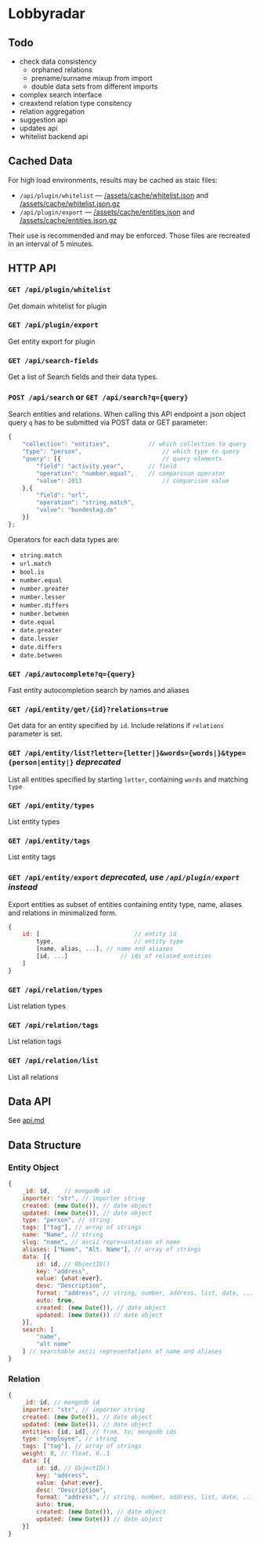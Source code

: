 # Lobbyradar

## Todo

* check data consistency
	* orphaned relations
	* prename/surname mixup from import
	* double data sets from different imports
* complex search interface
* creaxtend relation type consitency
* relation aggregation
* suggestion api
* updates api
* whitelist backend api

## Cached Data

For high load environments, results may be cached as staic files:

* `/api/plugin/whitelist` — [/assets/cache/whitelist.json](/assets/cache/whitelist.json) and [/assets/cache/whitelist.json.gz](/assets/cache/whitelist.json.gz)
* `/api/plugin/export` — [/assets/cache/entities.json](/assets/cache/entities.json) and [/assets/cache/entities.json.gz](/assets/cache/entities.json.gz)

Their use is recommended and may be enforced. Those files are recreated in an interval of 5 minutes. 

## HTTP API

### `GET /api/plugin/whitelist`

Get domain whitelist for plugin

### `GET /api/plugin/export`

Get entity export for plugin

### `GET /api/search-fields`

Get a list of Search fields and their data types.

### `POST /api/search` or `GET /api/search?q={query}`

Search entities and relations. When calling this API endpoint a json object query `q` has 
to be submitted via POST data or GET parameter:

``` javascript
{
	"collection": "entities",			// which collection to query
	"type": "person",						// which type to query
	"query": [{								// query elements
		"field": "activity.year",		// field
		"operation": "number.equal",	// comparison operator
		"value": 2013						// comparison value
	},{
		"field": "url",
		"operation": "string.match",
		"value": "bundestag.de"
	}]
};
```

Operators for each data types are:

* `string.match`
* `url.match`
* `bool.is`
* `number.equal`
* `number.greater`
* `number.lesser`
* `number.differs`
* `number.between`
* `date.equal`
* `date.greater`
* `date.lesser`
* `date.differs`
* `date.between`

### `GET /api/autocomplete?q={query}`

Fast entity autocompletion search by names and aliases

### `GET /api/entity/get/{id}?relations=true`

Get data for an entity specified by `id`. Include relations if `relations` parameter is set.

### `GET /api/entity/list?letter={letter|}&words={words|}&type={person|entity|}` _deprecated_

List all entities specified by starting `letter`, containing `words` and matching `type`

### `GET /api/entity/types`

List entity types

### `GET /api/entity/tags`

List entity tags

### `GET /api/entity/export` _deprecated, use `/api/plugin/export` instead_

Export entities as subset of entities containing entity type, name, aliases and relations in minimalized form.

``` javascript
{
	id: [							// entity id
		type,						// entity type
		[name, alias, ...],	// name and aliases
		[id, ...]				// ids of related entities
	]
}
``` 

### `GET /api/relation/types`

List relation types

### `GET /api/relation/tags`

List relation tags

### `GET /api/relation/list`

List all relations

## Data API

See [api.md](./api.md)

## Data Structure

### Entity Object

``` javascript
{
	_id: id,	// mongodb id
	importer: "str", // importer string
	created: (new Date()), // date object
	updated: (new Date()), // date object
	type: "person", // string
	tags: ["tag"], // array of strings
	name: "Name", // string
	slug: "name", // ascii representation of name
	aliases: ["Name", "Alt. Name"], // array of strings
	data: [{
		id: id, // ObjectID()
		key: "address",
		value: {what:ever},
		desc: "Description",
		format: "address", // string, number, address, list, date, ...
		auto: true,
		created: (new Date()), // date object
		updated: (new Date()) // date object
	}],
	search: [
		"name",
		"alt name"
	] // searchable ascii representations of name and aliases
}
``` 

### Relation

``` javascript
{
	_id: id, // mongodb id
	importer: "str", // importer string
	created: (new Date()), // date object
	updated: (new Date()), // date object
	entities: [id, id], // from, to; mongodb ids
	type: "employee", // string
	tags: ["tag"], // array of strings
	weight: 0, // float, 0..1
	data: [{
		id: id, // ObjectID()
		key: "address",
		value: {what:ever},
		desc: "Description",
		format: "address", // string, number, address, list, date, ...
		auto: true,
		created: (new Date()), // date object
		updated: (new Date()) // date object
	}]
}
``` 

